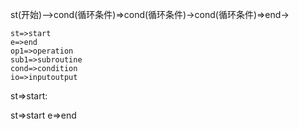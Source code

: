 st(开始)-->cond(循环条件)=>cond(循环条件)->cond(循环条件)=>end->

```flow js
st=>start
e=>end
op1=>operation
sub1=>subroutine
cond=>condition
io=>inputoutput
```

st=>start:

st=>start
e=>end